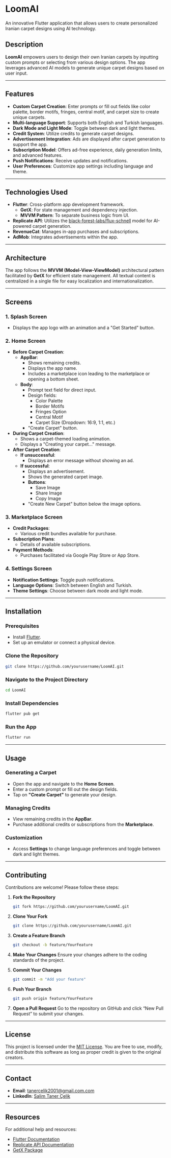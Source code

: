 # LoomAI

An innovative Flutter application that allows users to create personalized Iranian carpet designs using AI technology.

## Description

**LoomAI** empowers users to design their own Iranian carpets by inputting custom prompts or selecting from various design options. The app leverages advanced AI models to generate unique carpet designs based on user input.

---

## Features

- **Custom Carpet Creation**: Enter prompts or fill out fields like color palette, border motifs, fringes, central motif, and carpet size to create unique carpets.
- **Multi-language Support**: Supports both English and Turkish languages.
- **Dark Mode and Light Mode**: Toggle between dark and light themes.
- **Credit System**: Utilize credits to generate carpet designs.
- **Advertisement Integration**: Ads are displayed after carpet generation to support the app.
- **Subscription Model**: Offers ad-free experience, daily generation limits, and advanced features.
- **Push Notifications**: Receive updates and notifications.
- **User Preferences**: Customize app settings including language and theme.

---

## Technologies Used

- **Flutter**: Cross-platform app development framework.
  - **GetX**: For state management and dependency injection.
  - **MVVM Pattern**: To separate business logic from UI.
- **Replicate API**: Utilizes the [black-forest-labs/flux-schnell](https://replicate.com/black-forest-labs/flux-schnell) model for AI-powered carpet generation.
- **RevenueCat**: Manages in-app purchases and subscriptions.
- **AdMob**: Integrates advertisements within the app.

---

## Architecture

The app follows the **MVVM (Model-View-ViewModel)** architectural pattern facilitated by **GetX** for efficient state management. All textual content is centralized in a single file for easy localization and internationalization.

---

## Screens

### 1. Splash Screen

- Displays the app logo with an animation and a "Get Started" button.

### 2. Home Screen

- **Before Carpet Creation**:
  - **AppBar**:
    - Shows remaining credits.
    - Displays the app name.
    - Includes a marketplace icon leading to the marketplace or opening a bottom sheet.
  - **Body**:
    - Prompt text field for direct input.
    - Design fields:
      - Color Palette
      - Border Motifs
      - Fringes Option
      - Central Motif
      - Carpet Size (Dropdown: 16:9, 1:1, etc.)
    - "Create Carpet" button.
- **During Carpet Creation**:
  - Shows a carpet-themed loading animation.
  - Displays a "Creating your carpet..." message.
- **After Carpet Creation**:
  - **If unsuccessful**:
    - Displays an error message without showing an ad.
  - **If successful**:
    - Displays an advertisement.
    - Shows the generated carpet image.
    - **Buttons**:
      - Save Image
      - Share Image
      - Copy Image
    - "Create New Carpet" button below the image options.

### 3. Marketplace Screen

- **Credit Packages**:
  - Various credit bundles available for purchase.
- **Subscription Plans**:
  - Details of available subscriptions.
- **Payment Methods**:
  - Purchases facilitated via Google Play Store or App Store.

### 4. Settings Screen

- **Notification Settings**: Toggle push notifications.
- **Language Options**: Switch between English and Turkish.
- **Theme Settings**: Choose between dark mode and light mode.

---

## Installation

### Prerequisites

- Install [Flutter](https://flutter.dev/docs/get-started/install).
- Set up an emulator or connect a physical device.

### Clone the Repository

```bash
git clone https://github.com/yourusername/LoomAI.git
```

### Navigate to the Project Directory

```bash
cd LoomAI
```

### Install Dependencies

```bash
flutter pub get
```

### Run the App

```bash
flutter run
```

---

## Usage

### Generating a Carpet

- Open the app and navigate to the **Home Screen**.
- Enter a custom prompt or fill out the design fields.
- Tap on **"Create Carpet"** to generate your design.

### Managing Credits

- View remaining credits in the **AppBar**.
- Purchase additional credits or subscriptions from the **Marketplace**.

### Customization

- Access **Settings** to change language preferences and toggle between dark and light themes.

---

## Contributing

Contributions are welcome! Please follow these steps:

1. **Fork the Repository**

   ```bash
   git fork https://github.com/yourusername/LoomAI.git
   ```

2. **Clone Your Fork**

   ```bash
   git clone https://github.com/yourusername/LoomAI.git
   ```

3. **Create a Feature Branch**

   ```bash
   git checkout -b feature/YourFeature
   ```

4. **Make Your Changes**
   Ensure your changes adhere to the coding standards of the project.


5. **Commit Your Changes**

   ```bash
   git commit -m "Add your feature"
   ```

6. **Push Your Branch**

   ```bash
   git push origin feature/YourFeature
   ```

7. **Open a Pull Request**
   Go to the repository on GitHub and click “New Pull Request” to submit your changes.


---

## License

This project is licensed under the [MIT License](LICENSE). You are free to use, modify, and distribute this software as long as proper credit is given to the original creators.

---

## Contact

- **Email**: tanercelik2001@gmail.com.com
- **LinkedIn**: [Salim Taner Çelik](https://www.linkedin.com/in/tanerc/)

---

## Resources

For additional help and resources:

- [Flutter Documentation](https://docs.flutter.dev/)
- [Replicate API Documentation](https://replicate.com/docs)
- [GetX Package](https://pub.dev/packages/get)